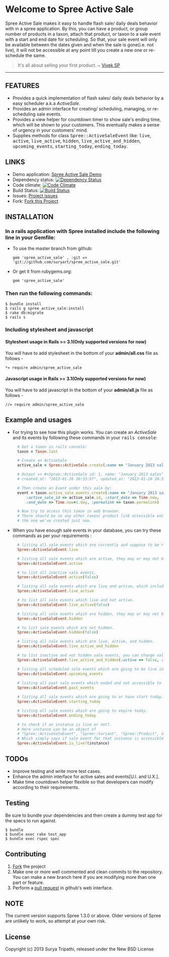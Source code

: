 # Welcome to Spree Active Sale

Spree Active Sale makes it easy to handle flash sale/ daily deals behavior with in a spree application. By this, you can have a product, or group number of products in a taxon, attach that product, or taxon to a sale event with a start and end date for scheduling. So that, your sale event will only be available between the dates given and when the sale is gone(i.e. not live), it will not be accessible at any point till you create a new one or re-schedule the same.

> It's all about selling your first product. ~ [Vivek SP](https://twitter.com/viveksp)

----------

## FEATURES

* Provides a quick implementation of flash sales/ daily deals behavior by a easy scheduler a.k.a *ActiveSale*.
* Provides an admin interface for creating/ scheduling, managing, or re-scheduling sale events.
* Provides a view helper for countdown timer to show sale's ending time, which will be shown to your customers. This eventually makes a sense of urgency in your customers' mind.
* Supplies methods for class <tt>Spree::ActiveSaleEvent</tt> like: <tt>live</tt>, <tt>active</tt>, <tt>live_active</tt>, <tt>hidden</tt>, <tt>live_active_and_hidden</tt>, <tt>upcoming_events</tt>, <tt>starting_today</tt>, <tt>ending_today</tt>.

## LINKS

* Demo application: [Spree Active Sale Demo](https://github.com/suryart/spree_active_sale_demo)
* Dependency status: [![Dependency Status](https://gemnasium.com/suryart/spree_active_sale.png)](https://gemnasium.com/suryart/spree_active_sale)
* Code climate: [![Code Climate](https://codeclimate.com/github/suryart/spree_active_sale.png)](https://codeclimate.com/github/suryart/spree_active_sale)
* Build Status: [![Build Status](https://travis-ci.org/suryart/spree_active_sale.png?branch=1-1-0-testing)](https://travis-ci.org/suryart/spree_active_sale)
* Issues: [Project issues](https://github.com/suryart/spree_active_sale/issues)
* Fork: [Fork this Project](https://github.com/suryart/spree_active_sale/fork_select)

## INSTALLATION

### In a rails application with Spree installed include the following line in your Gemfile:
  * To use the master branch from github: 
    
      `gem 'spree_active_sale' , :git => 'git://github.com/suryart/spree_active_sale.git'`


  * Or get it from rubygems.org:
    

      `gem 'spree_active_sale'`

### Then run the following commands: 

    $ bundle install
    $ rails g spree_active_sale:install 
    $ rake db:migrate
    $ rails s 

### Including stylesheet and javascript

#### Stylesheet usage in Rails >= 3.1(Only supported versions for now)

You will have to add stylesheet in the bottom of your **admin/all.css** file as follows -
  
    *= require admin/spree_active_sale

#### Javascript usage in Rails >= 3.1(Only supported versions for now)

You will have to add javascript in the bottom of your **admin/all.js** file as follows -
    
    //= require admin/spree_active_sale

## Example and usages

* For trying to see how this plugin works. You can create an *ActiveSale* and its events by following these commands in your <tt>rails console</tt>: 
  ```ruby
    # Get a taxon in rails console:
    taxon = Taxon.last

    # Create an ActiveSale
    active_sale = Spree::ActiveSale.create(:name => "January 2013 sales")

    # Output => #<Spree::ActiveSale id: 1, name: "January 2013 sales", 
    # created_at: "2013-01-20 20:33:57", updated_at: "2013-01-20 20:33:57">

    # Then create an Event under this sale by:
    event = taxon.active_sale_events.create(:name => "January 2013 sales", 
        :active_sale_id => active_sale.id, :start_date => Time.now, 
        :end_date => Time.now+1.day, :permalink => taxon.permalink)

    # Now try to access this taxon in web browser.
    # There should be no any other taxon/ product link accessible except 
    # the one we've created just now.
  ```
* When you have enough sale events in your database, you can try these commands as per your requirements :
  ```ruby
    # listing all sale events which are currently and suppose to be running.
    Spree::ActiveSaleEvent.live

    # listing all sale events which are active, they may or may not be live. 
    Spree::ActiveSaleEvent.active

    # to list all inactive sale events.
    Spree::ActiveSaleEvent.active(false) 

    # listing all sale events which are live and active, which includes hidden sales, too.
    Spree::ActiveSaleEvent.live_active 

    # to list all sale events which live and not active.
    Spree::ActiveSaleEvent.live_active(false)

    # listing all sale events which are hidden, they may or may not be live.
    Spree::ActiveSaleEvent.hidden

    # to list sale events which are not hidden.
    Spree::ActiveSaleEvent.hidden(false)

    # listing all sale events which are live, active, and hidden.
    Spree::ActiveSaleEvent.live_active_and_hidden

    # to list inactive and not hidden sale events, you can change values accordingly.
    Spree::ActiveSaleEvent.live_active_and_hidden(:active => false, :hidden => false)

    # listing all scheduled sale events which are going to be live in future.
    Spree::ActiveSaleEvent.upcoming_events
    
    # listing all past sale events which ended and not accessible to users.
    Spree::ActiveSaleEvent.past_events

    # listing all sale events which are going to or have start today.
    Spree::ActiveSaleEvent.starting_today

    # listing all sale events which are going to expire today.
    Spree::ActiveSaleEvent.ending_today

    # to check if an instance is live or not?. 
    # Here instance can be an object of 
    # "Spree::ActiveSaleEvent", "Spree::Variant", "Spree::Product", or "Spree::Taxon" class.
    # Which simply says if sale event for that instance is accessible for users or not.
    Spree::ActiveSaleEvent.is_live?(instance)
  ```


## TODOs

* Improve testing and write more test cases.
* Enhance the admin interface for active sales and events[U.I. and U.X.].
* Make time countdown helper flexible so that developers can modify according to their requirements.

## Testing

Be sure to bundle your dependencies and then create a dummy test app for the specs to run against.

    $ bundle
    $ bundle exec rake test_app
    $ bundle exec rspec spec

## Contributing

1. [Fork](https://help.github.com/articles/fork-a-repo) the project
2. Make one or more well commented and clean commits to the repository. You can make a new branch here if you are modifying more than one part or feature.
3. Perform a [pull request](https://help.github.com/articles/using-pull-requests) in github's web interface.

## NOTE

The current version supports Spree 1.3.0 or above. Older versions of Spree are unlikely to work, so attempt at your own risk.


## License
Copyright (c) 2013 Surya Tripathi, released under the New BSD License
